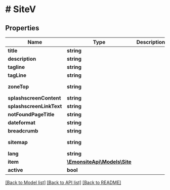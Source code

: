 # # SiteV

## Properties

Name | Type | Description | Notes
------------ | ------------- | ------------- | -------------
**title** | **string** |  | [optional]
**description** | **string** |  | [optional]
**tagline** | **string** |  | [optional]
**tagLine** | **string** |  | [optional]
**zoneTop** | **string** |  | [optional] [readonly]
**splashscreenContent** | **string** |  | [optional]
**splashscreenLinkText** | **string** |  | [optional]
**notFoundPageTitle** | **string** |  | [optional]
**dateformat** | **string** |  | [optional]
**breadcrumb** | **string** |  | [optional]
**sitemap** | **string** |  | [optional] [readonly]
**lang** | **string** |  | [optional]
**item** | [**\EmonsiteApi\Models\Site**](Site.md) |  | [optional]
**active** | **bool** |  | [optional]

[[Back to Model list]](../../README.md#models) [[Back to API list]](../../README.md#endpoints) [[Back to README]](../../README.md)

